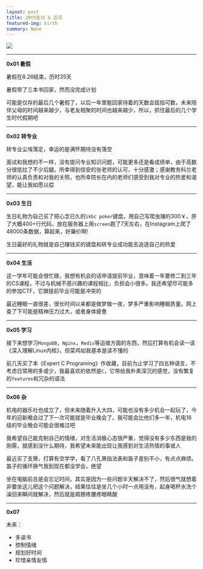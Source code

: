 ```yaml
---
layout: post
title: 20th生日 & 近况
featured-img: birth
summary: None
---
```


![](https://upload-images.jianshu.io/upload_images/11356161-4dced2d4543f879f.png?imageMogr2/auto-orient/strip%7CimageView2/2/w/1240)


***

**0x01 暑假**

暑假在8.26结束，历时35天

暑假带了三本书回家，然而没完成计划

可能是仅存的最后几个暑假了，以后一年里能回家待着的天数会屈指可数，未来陪伴父母的时间越来越少，与老友相聚的时间也越来越少，所以，抓住最后的几个学生时代假期吧

***

**0x02 转专业**

转专业尘埃落定，幸运的是满怀期待没有落空

面试和我想的不一样，没有提问专业知识问题，可能更多还是看成绩单，由于高数分很低拉了不少后腿。所幸得到信安的张老师的认可，十分感激；感谢教务科兰老师的认真负责和对我的关照，也所幸院长在内的老师们感受到我对专业的热爱和渴望，能让我如愿以偿

***

**0x03 生日**

生日礼物为自己买了把心念已久的`ikbc poker`键盘，用自己写爬虫赚的300￥。肝了大概400+行代码，放在服务器上用`screen`跑了7天左右，在Instagram上爬了48000条数据，算起来，好廉价啊!

生日最好的礼物就是自己赚钱买的键盘和转专业成功能去追逐自己的热爱

***

**0x04 生活**

这一学年可能会很忙碌，我想有机会的话申请提前毕业，意味着一年要修二到三年的CS课程，不过与机械不感兴趣的课程相比，负担会小很多。我还希望尽可能多的参加CTF，它跟提前毕业可能是冲突的

最近睡眠一直很差，很长时间以来都是做梦做一夜，梦多严重影响睡眠质量。网上查了下可能是精神压力过大，或者身体疲惫

***

**0x05 学习**

接下来想学习`MongoDB`，`Nginx`，`Redis`等运维方面的东西，然后打算有机会读一读《深入理解Linux内核》，但菜鸡如我基本是读不懂的

前几天买了本《Expert C Programing》作收藏，目前为止学习了四五种语言，不考虑日常用的多或少，我最喜欢的依然是`C`，它带给我朴素深沉的感觉，没有繁复的`features`和冗杂的语法

***

**0x06 杂**

机电的器乐社也成立了，但未来随着升入大四，可能也没有多少机会一起玩了，今年的迎新晚会过了下一次可能就是毕业晚会了。我可能会比他们多一年，机电16级的毕业晚会可能会很难过吧

我希望自己能克制自己的情绪，对生活消极心态很严重，觉得没有多少东西是我的刚需，就感到没什么期待，我希望未来能出现让我感到对生活热情的事或人

最近买了支箫，打算有空学学，看了八孔箫指法表和笛子差别不小，有点点麻烦。笛子的循环换气我到现在都没学会，绝望

坐在电脑前总是会忘记时间，其实是因为一些问题半天解决不了，然后很气就想着非要坐这儿把这个问题解决，结果往往是坐几个小时一点用没有，起身喝杯水洗个澡回来瞬间就解决，然后就是肩膀疼腰疼眼睛酸

***

**0x07**

未来：

+ 多读书
+ 控制情绪
+ 规划好时间
+ 珍惜亲情友情
